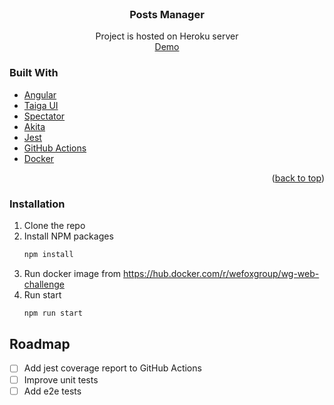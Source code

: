 <div id="top"></div>

<!-- PROJECT LOGO -->
<br />
  <h3 align="center">Posts Manager</h3>

  <p align="center">
    Project is hosted on Heroku server
    <br />
    <a href="https://wefox-post-manager.herokuapp.com/">Demo</a>
  </p>
</div>

### Built With

- [Angular](https://angular.io/)
- [Taiga UI](https://material.angular.io/)
- [Spectator](https://ngneat.github.io/spectator/)
- [Akita](https://datorama.github.io/akita/)
- [Jest](https://jestjs.io/)
- [GitHub Actions](https://github.com/features/actions)
- [Docker](https://www.docker.com/)

<p align="right">(<a href="#top">back to top</a>)</p>

<!-- GETTING STARTED -->

### Installation

1. Clone the repo
2. Install NPM packages
   ```sh
   npm install
   ```
3. Run docker image from https://hub.docker.com/r/wefoxgroup/wg-web-challenge
4. Run start
   ```sh
   npm run start
   ```

## Roadmap

- [ ] Add jest coverage report to GitHub Actions
- [ ] Improve unit tests
- [ ] Add e2e tests
